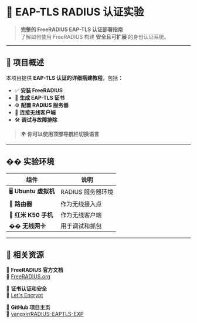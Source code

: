 # 📡 EAP-TLS RADIUS 认证实验

> **完整的 FreeRADIUS EAP-TLS 认证部署指南**  
> 了解如何使用 FreeRADIUS 构建 **安全且可扩展** 的身份认证系统。

---

## 🚀 项目概述

本项目提供 **EAP-TLS 认证的详细搭建教程**，包括：
- ✅ **安装 FreeRADIUS**
- 🔑 **生成 EAP-TLS 证书**
- ⚙️ **配置 RADIUS 服务器**
- 📡 **连接无线客户端**
- 🛠 **调试与故障排除**

> 🌍 **你可以使用顶部导航栏切换语言**

---

## �� 实验环境

| 组件       | 说明 |
|-----------|------------|
| 🖥️ **Ubuntu 虚拟机** | RADIUS 服务器环境 |
| 📡 **路由器** | 作为无线接入点 |
| 📱 **红米 K50 手机** | 作为无线客户端 |
| �� **无线网卡** | 用于调试和抓包 |

---

## 🔗 相关资源

📌 **FreeRADIUS 官方文档**  
🔗 [FreeRADIUS.org](https://freeradius.org/)

📌 **证书认证和安全**  
🔗 [Let's Encrypt](https://letsencrypt.org/)

📌 **GitHub 项目主页**  
🔗 [yangxir/RADIUS-EAPTLS-EXP](https://github.com/yangxir/RADIUS-EAPTLS-EXP)
